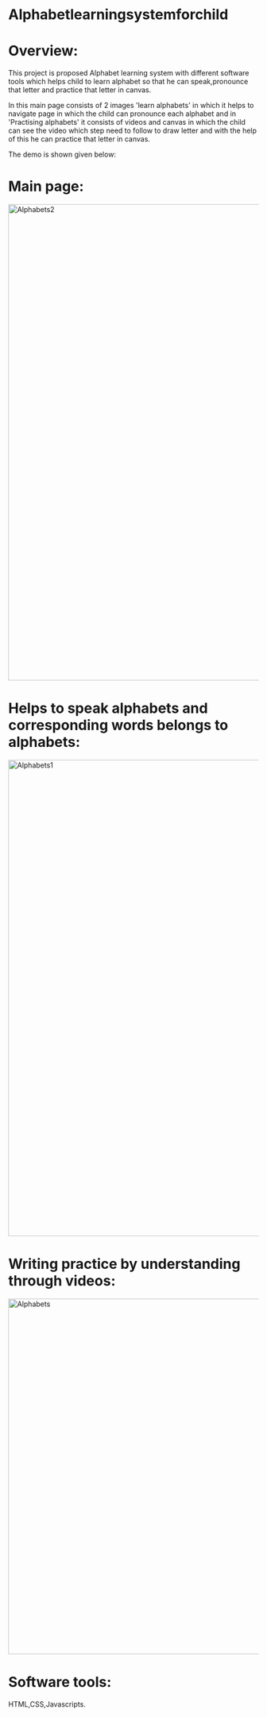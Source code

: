 # Alphabetlearningsystemforchild
# Overview:
This project is proposed Alphabet learning system with different software tools which helps child to learn alphabet so that he can speak,pronounce that letter and practice that letter in canvas.

In this main page consists of 2 images 'learn alphabets' in which it helps to navigate page in which the child can pronounce each alphabet and in 'Practising alphabets' it consists of videos and canvas in which the child can see the video which step need to follow to draw letter and with the help of this he can practice that letter in canvas.

The demo is shown given below:

# Main page:

<img width="959" alt="Alphabets2" src="https://github.com/VermaAyush2k4/Alphabetlearningsystemforchild/assets/117018341/755c657b-fd16-421c-9913-fa8dfb78783b">

# Helps to speak alphabets and corresponding words belongs to alphabets:

<img width="959" alt="Alphabets1" src="https://github.com/VermaAyush2k4/Alphabetlearningsystemforchild/assets/117018341/9146858f-0177-4650-97d0-8cb6c943aff1">

# Writing practice by understanding through videos:

<img width="716" alt="Alphabets" src="https://github.com/VermaAyush2k4/Alphabetlearningsystemforchild/assets/117018341/6572b4ed-3a5f-4354-acfc-34a121aa6ec9">

# Software tools:
HTML,CSS,Javascripts.
